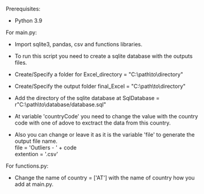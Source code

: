 Prerequisites:
- Python 3.9

For main.py:<br>
- Import sqlite3, pandas, csv and functions libraries.

- To run this script you need to create a sqlite database with the outputs files.

- Create/Specify a folder for Excel_directory = "C:\path\to\directory\"<br>
- Create/Specify the output folder final_Excel = "C:\path\to\directory\"<br>
- Add the directory of the sqlite database at SqlDatabase = r"C:\path\to\database/database.sql"<br>
- At variable 'countryCode' you need to change the value with the country code with one of adove to exctract the data from this country.<br>

- Also you can change or leave it as it is the variable 'file' to generate the output file name.<br>
file = 'Outliers - ' + code<br>
extention = '.csv'

For functions.py:

- Change the name of country = ['AT'] with the name of country how you add at main.py.
